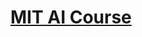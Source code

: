 # [MIT AI Course](https://ocw.mit.edu/courses/electrical-engineering-and-computer-science/6-034-artificial-intelligence-fall-2010/index.htm)